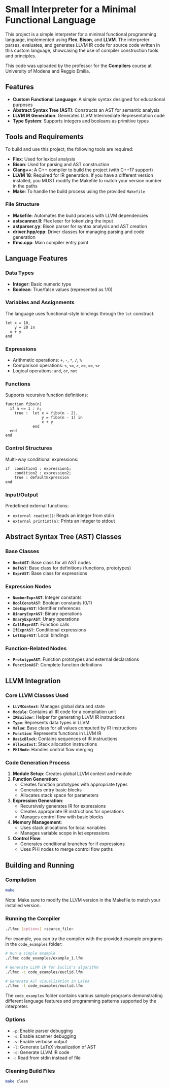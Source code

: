 # Small Interpreter for a Minimal Functional Language

This project is a simple interpreter for a minimal functional programming language, implemented using **Flex**, **Bison**, and **LLVM**. The interpreter parses, evaluates, and generates LLVM IR code for source code written in this custom language, showcasing the use of compiler construction tools and principles.

This code was uploaded by the professor for the **Compilers** course at University of Modena and Reggio Emilia.

## Features
- **Custom Functional Language**: A simple syntax designed for educational purposes
- **Abstract Syntax Tree (AST)**: Constructs an AST for semantic analysis
- **LLVM IR Generation**: Generates LLVM Intermediate Representation code
- **Type System**: Supports integers and booleans as primitive types

## Tools and Requirements
To build and use this project, the following tools are required:

- **Flex**: Used for lexical analysis
- **Bison**: Used for parsing and AST construction
- **Clang++**: A C++ compiler to build the project (with C++17 support)
- **LLVM 18**: Required for IR generation. If you have a different version installed, you MUST modify the Makefile to match your version number in the paths
- **Make**: To handle the build process using the provided `Makefile`

### File Structure
- **Makefile**: Automates the build process with LLVM dependencies
- **astscanner.ll**: Flex lexer for tokenizing the input
- **astparser.yy**: Bison parser for syntax analysis and AST creation
- **driver.hpp/cpp**: Driver classes for managing parsing and code generation
- **lfmc.cpp**: Main compiler entry point

## Language Features

### Data Types
- **Integer**: Basic numeric type
- **Boolean**: True/false values (represented as 1/0)

### Variables and Assignments
The language uses functional-style bindings through the `let` construct:

```lfm
let x = 10,
    y = 20 in
  x + y
end
```

### Expressions
- Arithmetic operations: `+`, `-`, `*`, `/`, `%`
- Comparison operations: `<`, `<=`, `>`, `>=`, `==`, `<>`
- Logical operations: `and`, `or`, `not`

### Functions
Supports recursive function definitions:
```lfm
function fibo(n)
  if n <= 1 : n;
    true :  let x = fibo(n - 2),
                y = fibo(n - 1) in
                x + y
            end
  end
end
```

### Control Structures
Multi-way conditional expressions:
```lfm
if  condition1 : expression1;
    condition2 : expression2;
    true : defaultExpression
end
```

### Input/Output
Predefined external functions:
- `external readint()`: Reads an integer from stdin
- `external printint(n)`: Prints an integer to stdout

## Abstract Syntax Tree (AST) Classes

### Base Classes
- **`RootAST`**: Base class for all AST nodes
- **`DefAST`**: Base class for definitions (functions, prototypes)
- **`ExprAST`**: Base class for expressions

### Expression Nodes
- **`NumberExprAST`**: Integer constants
- **`BoolConstAST`**: Boolean constants (0/1)
- **`IdeExprAST`**: Identifier references
- **`BinaryExprAST`**: Binary operations
- **`UnaryExprAST`**: Unary operations
- **`CallExprAST`**: Function calls
- **`IfExprAST`**: Conditional expressions
- **`LetExprAST`**: Local bindings

### Function-Related Nodes
- **`PrototypeAST`**: Function prototypes and external declarations
- **`FunctionAST`**: Complete function definitions

## LLVM Integration

### Core LLVM Classes Used
- **`LLVMContext`**: Manages global data and state
- **`Module`**: Contains all IR code for a compilation unit
- **`IRBuilder`**: Helper for generating LLVM IR instructions
- **`Type`**: Represents data types in LLVM
- **`Value`**: Base class for all values computed by IR instructions
- **`Function`**: Represents functions in LLVM IR
- **`BasicBlock`**: Contains sequences of IR instructions
- **`AllocaInst`**: Stack allocation instructions
- **`PHINode`**: Handles control flow merging

### Code Generation Process
1. **Module Setup**: Creates global LLVM context and module
2. **Function Generation**:
   - Creates function prototypes with appropriate types
   - Generates entry basic blocks
   - Allocates stack space for parameters
3. **Expression Generation**:
   - Recursively generates IR for expressions
   - Creates appropriate IR instructions for operations
   - Manages control flow with basic blocks
4. **Memory Management**:
   - Uses stack allocations for local variables
   - Manages variable scope in let expressions
5. **Control Flow**:
   - Generates conditional branches for if expressions
   - Uses PHI nodes to merge control flow paths

## Building and Running

### Compilation
```bash
make
```
Note: Make sure to modify the LLVM version in the Makefile to match your installed version.

### Running the Compiler
```bash
./lfmc [options] <source_file>
```

For example, you can try the compiler with the provided example programs in the `code_examples` folder:
```bash
# Run a simple example
./lfmc code_examples/example_1.lfm

# Generate LLVM IR for Euclid's algorithm
./lfmc -c code_examples/euclid.lfm

# Generate AST visualization in LaTeX
./lfmc -l code_examples/euclid.lfm
```

The `code_examples` folder contains various sample programs demonstrating different language features and programming patterns supported by the interpreter.

### Options
- `-p`: Enable parser debugging
- `-s`: Enable scanner debugging
- `-v`: Enable verbose output
- `-l`: Generate LaTeX visualization of AST
- `-c`: Generate LLVM IR code
- `-`: Read from stdin instead of file

### Cleaning Build Files
```bash
make clean
```
